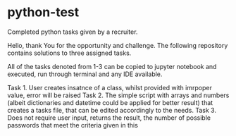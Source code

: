# python-test
Completed python tasks given by a recruiter.

Hello, thank You for the opportunity and challenge.
The following repository contains solutions to three assigned tasks.

All of the tasks denoted from 1-3 can be copied to jupyter notebook and executed, run through terminal and any IDE available.

Task 1. User creates insatnce of a class, whilst provided with imrpoper value, error will be raised
Task 2. The simple script with arrays and numbers (albeit dictionaries and datetime could be applied for better result) that creates a tasks file, that can be edited accordingly to the needs.
Task 3. Does not require user input, returns the result, the number of possible passwords that meet the criteria given in this 
